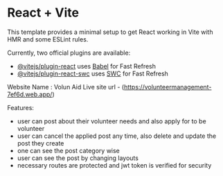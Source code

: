 # React + Vite

This template provides a minimal setup to get React working in Vite with HMR and some ESLint rules.

Currently, two official plugins are available:

- [@vitejs/plugin-react](https://github.com/vitejs/vite-plugin-react/blob/main/packages/plugin-react/README.md) uses [Babel](https://babeljs.io/) for Fast Refresh
- [@vitejs/plugin-react-swc](https://github.com/vitejs/vite-plugin-react-swc) uses [SWC](https://swc.rs/) for Fast Refresh

Website Name : Volun Aid
Live site url - (https://volunteermanagement-7ef6d.web.app/)

Features:
- user can post about their volunteer needs and also apply for to be volunteer
- user can cancel the applied post any time, also delete and update the post they create
- one can see the post category wise
- user can see the post by changing layouts
- necessary routes are protected and jwt token is verified for security


